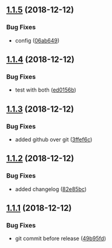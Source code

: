 ## [1.1.5](https://github.com/vfoti/release-example/compare/v1.1.4...v1.1.5) (2018-12-12)


### Bug Fixes

* config ([06ab649](https://github.com/vfoti/release-example/commit/06ab649))

## [1.1.4](https://github.com/vfoti/release-example/compare/v1.1.3...v1.1.4) (2018-12-12)


### Bug Fixes

* test with both ([ed0156b](https://github.com/vfoti/release-example/commit/ed0156b))

## [1.1.3](https://github.com/vfoti/release-example/compare/v1.1.2...v1.1.3) (2018-12-12)


### Bug Fixes

* added github over git ([3ffef6c](https://github.com/vfoti/release-example/commit/3ffef6c))

## [1.1.2](https://github.com/vfoti/release-example/compare/v1.1.1...v1.1.2) (2018-12-12)


### Bug Fixes

* added changelog ([82e85bc](https://github.com/vfoti/release-example/commit/82e85bc))

## [1.1.1](https://github.com/vfoti/release-example/compare/v1.1.0...v1.1.1) (2018-12-12)


### Bug Fixes

* git commit before release ([49b95fd](https://github.com/vfoti/release-example/commit/49b95fd))
